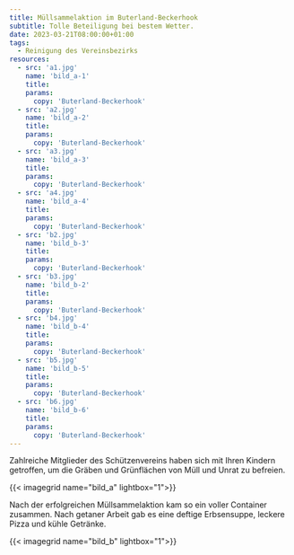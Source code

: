 ```yaml
---
title: Müllsammelaktion im Buterland-Beckerhook
subtitle: Tolle Beteiligung bei bestem Wetter.
date: 2023-03-21T08:00:00+01:00
tags:
  - Reinigung des Vereinsbezirks
resources:
  - src: 'a1.jpg'
    name: 'bild_a-1'
    title:
    params:
      copy: 'Buterland-Beckerhook'
  - src: 'a2.jpg'
    name: 'bild_a-2'
    title:
    params:
      copy: 'Buterland-Beckerhook'
  - src: 'a3.jpg'
    name: 'bild_a-3'
    title:
    params:
      copy: 'Buterland-Beckerhook'
  - src: 'a4.jpg'
    name: 'bild_a-4'
    title:
    params:
      copy: 'Buterland-Beckerhook'
  - src: 'b2.jpg'
    name: 'bild_b-3'
    title:
    params:
      copy: 'Buterland-Beckerhook'
  - src: 'b3.jpg'
    name: 'bild_b-2'
    title:
    params:
      copy: 'Buterland-Beckerhook'
  - src: 'b4.jpg'
    name: 'bild_b-4'
    title:
    params:
      copy: 'Buterland-Beckerhook'
  - src: 'b5.jpg'
    name: 'bild_b-5'
    title:
    params:
      copy: 'Buterland-Beckerhook'
  - src: 'b6.jpg'
    name: 'bild_b-6'
    title:
    params:
      copy: 'Buterland-Beckerhook'
---
```


Zahlreiche Mitglieder des Schützenvereins haben sich mit Ihren Kindern getroffen, 
um die Gräben und Grünflächen von Müll und Unrat zu befreien.
 <!--more-->
{{< imagegrid name="bild_a" lightbox="1">}}

Nach der erfolgreichen Müllsammelaktion kam so ein voller Container zusammen.
Nach getaner Arbeit gab es eine deftige Erbsensuppe, leckere Pizza und kühle Getränke.

{{< imagegrid name="bild_b" lightbox="1">}}

